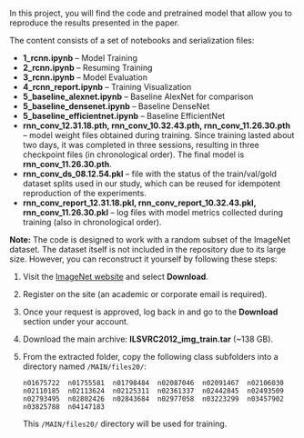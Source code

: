 
In this project, you will find the code and pretrained model that allow you to reproduce the results presented in the paper.

The content consists of a set of notebooks and serialization files:

* **1\_rcnn.ipynb** – Model Training
* **2\_rcnn.ipynb** – Resuming Training
* **3\_rcnn.ipynb** – Model Evaluation
* **4\_rcnn\_report.ipynb** – Training Visualization
* **5\_baseline\_alexnet.ipynb** – Baseline AlexNet for comparison
* **5\_baseline\_densenet.ipynb** – Baseline DenseNet
* **5\_baseline\_efficientnet.ipynb** – Baseline EfficientNet
* **rnn\_conv\_12.31.18.pth, rnn\_conv\_10.32.43.pth, rnn\_conv\_11.26.30.pth** – model weight files obtained during training. Since training lasted about two days, it was completed in three sessions, resulting in three checkpoint files (in chronological order). The final model is **rnn\_conv\_11.26.30.pth**.
* **rnn\_conv\_ds\_08.12.54.pkl** – file with the status of the train/val/gold dataset splits used in our study, which can be reused for idempotent reproduction of the experiments.
* **rnn\_conv\_report\_12.31.18.pkl, rnn\_conv\_report\_10.32.43.pkl, rnn\_conv\_11.26.30.pkl** – log files with model metrics collected during training (also in chronological order).

**Note:** The code is designed to work with a random subset of the ImageNet dataset. The dataset itself is not included in the repository due to its large size. However, you can reconstruct it yourself by following these steps:

1. Visit the [ImageNet website](https://www.image-net.org/) and select **Download**.
2. Register on the site (an academic or corporate email is required).
3. Once your request is approved, log back in and go to the **Download** section under your account.
4. Download the main archive: **ILSVRC2012\_img\_train.tar** (\~138 GB).
5. From the extracted folder, copy the following class subfolders into a directory named `/MAIN/files20/`:

   ```
   n01675722  n01755581  n01798484  n02087046  n02091467  n02106030  
   n02110185  n02113624  n02125311  n02361337  n02442845  n02493509  
   n02793495  n02802426  n02843684  n02977058  n03223299  n03457902  
   n03825788  n04147183
   ```

   This `/MAIN/files20/` directory will be used for training.
